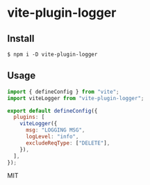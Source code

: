 # vite-plugin-logger

## Install

```
$ npm i -D vite-plugin-logger
```

## Usage

```js
import { defineConfig } from "vite";
import viteLogger from "vite-plugin-logger";

export default defineConfig({
  plugins: [
    viteLogger({
      msg: "LOGGING MSG",
      logLevel: "info",
      excludeReqType: ["DELETE"],
    }),
  ],
});
```

MIT
